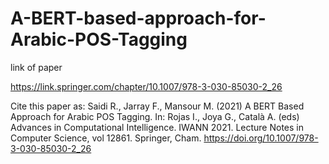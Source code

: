 # A-BERT-based-approach-for-Arabic-POS-Tagging

link of paper 

https://link.springer.com/chapter/10.1007/978-3-030-85030-2_26 


Cite this paper as:
Saidi R., Jarray F., Mansour M. (2021) A BERT Based Approach for Arabic POS Tagging. In: Rojas I., Joya G., Català A. (eds) Advances in Computational Intelligence. IWANN 2021. Lecture Notes in Computer Science, vol 12861. Springer, Cham. https://doi.org/10.1007/978-3-030-85030-2_26
